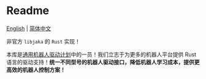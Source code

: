 # Readme

[English](README.md) | [简体中文](README_cn.md)

非官方 `libjaka` 的 `Rust` 实现！

本库是[通用机器人驱动计划](https://github.com/Robot-Exp-Platform/robot_behavior)中的一员！我们立志于为更多的机器人平台提供 Rust 语言的驱动支持！**统一不同型号的机器人驱动接口，降低机器人学习成本，提供更高效的机器人控制方案！**
